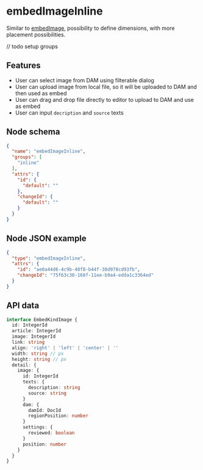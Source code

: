 # embedImageInline

Similar to [embedImage](/editor/nodes/embed-image/), possibility to define dimensions, with more placement possibilities.

// todo setup groups

## Features
- User can select image from DAM using filterable dialog
- User can upload image from local file, so it will be uploaded to DAM and then used as embed
- User can drag and drop file directly to editor to upload to DAM and use as embed
- User can input `decription` and `source` texts

## Node schema

```json
{
  "name": "embedImageInline",
  "groups": [
    "inline"
  ],
  "attrs": {
    "id": {
      "default": ""
    },
    "changeId": {
      "default": ""
    }
  }
}
```

## Node JSON example

```json
{
  "type": "embedImageInline",
  "attrs": {
    "id": "ae0a44d6-4c9b-40f8-b44f-30d978cd93fb",
    "changeId": "75f63c30-168f-11ee-b9a4-edda1c3364ed"
  }
}
```

## API data

```ts
interface EmbedKindImage {
  id: IntegerId
  article: IntegerId
  image: IntegerId
  link: string
  align: 'right' | 'left' | 'center' | ''
  width: string // px
  height: string // px
  detail: {
    image: {
      id: IntegerId
      texts: {
        description: string
        source: string
      }
      dam: {
        damId: DocId
        regionPosition: number
      }
      settings: {
        reviewed: boolean
      }
      position: number
    }
  }
}
```
